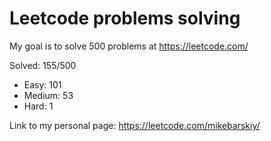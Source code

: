 # Leetcode problems solving
My goal is to solve 500 problems at https://leetcode.com/

Solved: 155/500

- Easy: 101
- Medium: 53
- Hard: 1

Link to my personal page:
https://leetcode.com/mikebarskiy/
